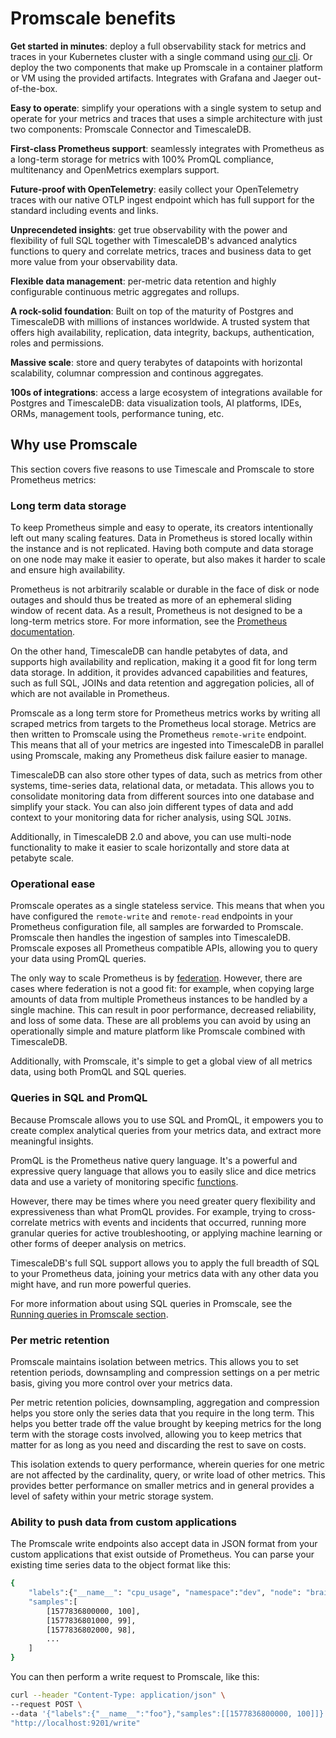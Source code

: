 # Promscale benefits

**Get started in minutes**: deploy a full observability stack for metrics and
traces in your Kubernetes cluster with a single command using [our cli](tobs). Or deploy
the two components that make up Promscale in a container platform or VM using
the provided artifacts. Integrates with Grafana and Jaeger out-of-the-box.

**Easy to operate**: simplify your operations with a single system to setup and
operate for your metrics and traces that uses a simple architecture with just two
components: Promscale Connector and TimescaleDB.

**First-class Prometheus support**: seamlessly integrates with Prometheus as
a long-term storage for metrics with 100% PromQL compliance, multitenancy and
OpenMetrics exemplars support.

**Future-proof with OpenTelemetry**: easily collect your OpenTelemetry traces
with our native OTLP ingest endpoint which has full support for the standard
including events and links.

**Unprecendeted insights**: get true observability with the power and
flexibility of full SQL together with TimescaleDB's advanced analytics functions
to query and correlate metrics, traces and business data to get more value from
your observability data.

**Flexible data management**: per-metric data retention and highly configurable
continuous metric aggregates and rollups.

**A rock-solid foundation**: Built on top of the maturity of Postgres and
TimescaleDB with millions of instances worldwide. A trusted system that offers high
availability, replication, data integrity, backups, authentication, roles and
permissions.

**Massive scale**: store and query terabytes of datapoints with horizontal
scalability, columnar compression and continous aggregates.

**100s of integrations**: access a large ecosystem of integrations available
for Postgres and TimescaleDB: data visualization tools, AI platforms, IDEs, ORMs,
management tools, performance tuning, etc.

## Why use Promscale
This section covers five reasons to use Timescale and Promscale to store
Prometheus metrics:

### Long term data storage
To keep Prometheus simple and easy to operate, its creators intentionally left
out many scaling features. Data in Prometheus is stored locally within the
instance and is not replicated. Having both compute and data storage on one node
may make it easier to operate, but also makes it harder to scale and ensure high
availability.

Prometheus is not arbitrarily scalable or durable in the face of disk or node
outages and should thus be treated as more of an ephemeral sliding window of
recent data. As a result, Prometheus is not designed to be a long-term metrics
store. For more information, see the
[Prometheus documentation][prometheus-storage-docs].

On the other hand, TimescaleDB can handle petabytes of data, and supports high
availability and replication, making it a good fit for long term data storage.
In addition, it provides advanced capabilities and features, such as full SQL,
JOINs and data retention and aggregation policies, all of which are not
available in Prometheus.

Promscale as a long term store for Prometheus metrics works by writing all
scraped metrics from targets to the Prometheus local storage. Metrics are then
written to Promscale using the Prometheus `remote-write` endpoint. This means
that all of your metrics are ingested into TimescaleDB in parallel using
Promscale, making any Prometheus disk failure easier to manage.

TimescaleDB can also store other types of data, such as metrics from other
systems, time-series data, relational data, or metadata. This allows you to
consolidate monitoring data from different sources into one database and
simplify your stack. You can also join different types of data and add context
to your monitoring data for richer analysis, using SQL `JOIN`s.

Additionally, in TimescaleDB 2.0 and above, you can use multi-node functionality to
make it easier to scale horizontally and store data at petabyte scale.

### Operational ease
Promscale operates as a single stateless service. This means that when you have
configured the `remote-write` and `remote-read` endpoints in your Prometheus
configuration file, all samples are forwarded to Promscale. Promscale then
handles the ingestion of samples into TimescaleDB. Promscale exposes all
Prometheus compatible APIs, allowing you to query your data using PromQL
queries.

The only way to scale Prometheus is by [federation][prometheus-federation].
However, there are cases where federation is not a good fit: for example, when
copying large amounts of data from multiple Prometheus instances to be handled
by a single machine. This can result in poor performance, decreased reliability,
and loss of some data. These are all problems you can avoid by using an
operationally simple and mature platform like Promscale combined with
TimescaleDB.

Additionally, with Promscale, it's simple to get a global view of all metrics
data, using both PromQL and SQL queries.

### Queries in SQL and PromQL
Because Promscale allows you to use SQL and PromQL, it empowers you to create
complex analytical queries from your metrics data, and extract more meaningful
insights.

PromQL is the Prometheus native query language. It's a powerful and expressive
query language that allows you to easily slice and dice metrics data and use a
variety of monitoring specific [functions][promql-functions].

However, there may be times where you need greater query flexibility and
expressiveness than what PromQL provides. For example, trying to cross-correlate
metrics with events and incidents that occurred, running more granular queries
for active troubleshooting, or applying machine learning or other forms of
deeper analysis on metrics.

TimescaleDB's full SQL support allows you to apply the full breadth of SQL to
your Prometheus data, joining your metrics data with any other data you might
have, and run more powerful queries.

For more information about using SQL queries in Promscale, see the
[Running queries in Promscale section][promscale-run-queries].

### Per metric retention
Promscale maintains isolation between metrics. This allows you to set retention
periods, downsampling and compression settings on a per metric basis, giving you
more control over your metrics data.

Per metric retention policies, downsampling, aggregation and compression helps
you store only the series data that you require in the long term. This helps you
better trade off the value brought by keeping metrics for the long term with the
storage costs involved, allowing you to keep metrics that matter for as long as
you need and discarding the rest to save on costs.

This isolation extends to query performance, wherein queries for one metric are
not affected by the cardinality, query, or write load of other metrics. This
provides better performance on smaller metrics and in general provides a level
of safety within your metric storage system.

### Ability to push data from custom applications
The Promscale write endpoints also accept data in JSON format from your custom applications that exist outside of Prometheus. You can parse your existing time series data to the object format like this:
```bash
{
    "labels":{"__name__": "cpu_usage", "namespace":"dev", "node": "brain"},
    "samples":[
        [1577836800000, 100],
        [1577836801000, 99],
        [1577836802000, 98],
        ...
    ]
}
```

You can then perform a write request to Promscale, like this:
```bash
curl --header "Content-Type: application/json" \
--request POST \
--data '{"labels":{"__name__":"foo"},"samples":[[1577836800000, 100]]}' \
"http://localhost:9201/write"
```


[prometheus-storage-docs]: https://prometheus.io/docs/prometheus/latest/storage/
[writing-to-promscale]: https://github.com/timescale/promscale/blob/master/docs/writing_to_promscale.md
[multinode-blog]:https://blog.timescale.com/blog/timescaledb-2-0-a-multi-node-petabyte-scale-completely-free-relational-database-for-time-series/
[promscale-run-queries]: /tutorials/promscale/promscale-run-queries/
[prometheus-federation]: https://prometheus.io/docs/prometheus/latest/federation/
[promql-functions]: https://prometheus.io/docs/prometheus/latest/querying/functions/
[promscale-run-queries]: promscale/promscale-run-queries/
